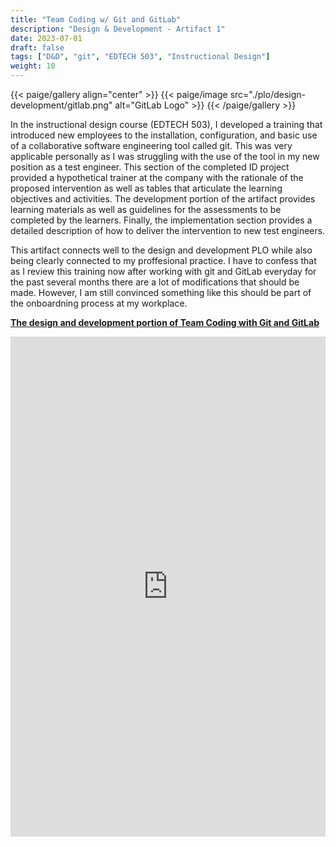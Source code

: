 ```yaml
---
title: "Team Coding w/ Git and GitLab"
description: "Design & Development - Artifact 1"
date: 2023-07-01
draft: false
tags: ["D&D", "git", "EDTECH 503", "Instructional Design"]
weight: 10
---
```

{{< paige/gallery align="center" >}}
{{< paige/image src="./plo/design-development/gitlab.png" alt="GitLab Logo" >}}
{{< /paige/gallery >}}

In the instructional design course (EDTECH 503), I developed a training that introduced new employees to the installation, configuration, and basic use of a collaborative software engineering tool called git.  This was very applicable personally as I was struggling with the use of the tool in my new position as a test engineer. This section of the completed ID project provided a hypothetical trainer at the company with the rationale of the proposed intervention as well as tables that articulate the learning objectives and activities. The development portion of the artifact provides learning materials as well as guidelines for the assessments to be completed by the learners. Finally, the implementation section provides a detailed description of how to deliver the intervention to new test engineers.

This artifact connects well to the design and development PLO while also being clearly connected to my proffesional practice.  I have to confess that as I review this training now after working with git and GitLab everyday for the past several months there are a lot of modifications that should be made.  However, I am still convinced something like this should be part of the onboardning process at my workplace.

**[The design and development portion of Team Coding with Git and GitLab](https://docs.google.com/document/d/1geEyJJ6x1ZzrlwheV1-ERhZkKGMe6vqO1KN8dtemzK0/preview)**

<p><iframe src="https://docs.google.com/document/d/1geEyJJ6x1ZzrlwheV1-ERhZkKGMe6vqO1KN8dtemzK0/preview#bookmark=id.4pgta18cjqcd" frameborder="0" width="100%" height="800" allowfullscreen="true" mozallowfullscreen="true" webkitallowfullscreen="true"></iframe></p>
